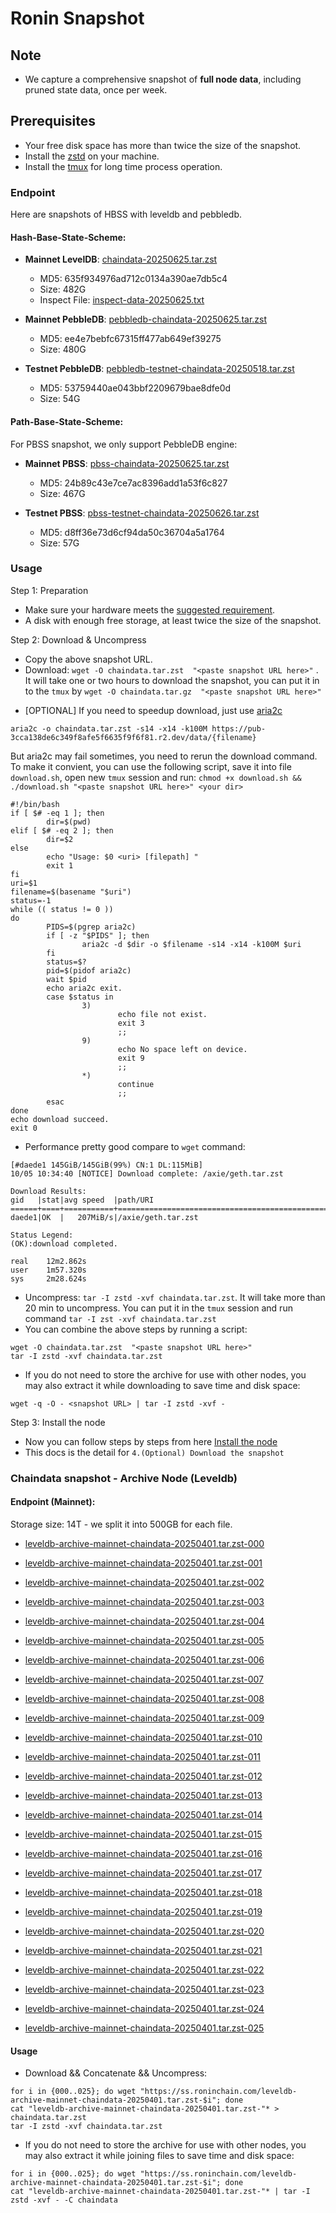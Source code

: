 # Ronin Snapshot

## Note
- We capture a comprehensive snapshot of **full node data**, including pruned state data, once per week.

## Prerequisites
- Your free disk space has more than twice the size of the snapshot.
- Install the [zstd](https://github.com/facebook/zstd) on your machine.
- Install the [tmux](https://github.com/tmux/tmux/wiki/Installing) for long time process operation.


### Endpoint

Here are snapshots of HBSS with leveldb and pebbledb.

#### Hash-Base-State-Scheme:

- **Mainnet LevelDB**: [chaindata-20250625.tar.zst](https://pub-3cca138de6c349f8afe5f6635f9f6f81.r2.dev/data/chaindata-20250625.tar.zst)
  - MD5: 635f934976ad712c0134a390ae7db5c4
  - Size: 482G
  - Inspect File: [inspect-data-20250625.txt](https://pub-3cca138de6c349f8afe5f6635f9f6f81.r2.dev/data/inspect-data-20250625.txt)

- **Mainnet PebbleDB**: [pebbledb-chaindata-20250625.tar.zst](https://pub-3cca138de6c349f8afe5f6635f9f6f81.r2.dev/data/pebbledb-chaindata-20250625.tar.zst)
  - MD5: ee4e7bebfc67315ff477ab649ef39275
  - Size: 480G





- **Testnet PebbleDB**: [pebbledb-testnet-chaindata-20250518.tar.zst](https://pub-3cca138de6c349f8afe5f6635f9f6f81.r2.dev/data/pebbledb-testnet-chaindata-20250518.tar.zst)
  - MD5: 53759440ae043bbf2209679bae8dfe0d
  - Size: 54G



#### Path-Base-State-Scheme:
For PBSS snapshot, we only support PebbleDB engine:

- **Mainnet PBSS**: [pbss-chaindata-20250625.tar.zst](https://pub-3cca138de6c349f8afe5f6635f9f6f81.r2.dev/data/pbss-chaindata-20250625.tar.zst)
  - MD5: 24b89c43e7ce7ac8396add1a53f6c827
  - Size: 467G



- **Testnet PBSS**: [pbss-testnet-chaindata-20250626.tar.zst](https://pub-3cca138de6c349f8afe5f6635f9f6f81.r2.dev/data/pbss-testnet-chaindata-20250626.tar.zst)
  - MD5: d8ff36e73d6cf94da50c36704a5a1764
  - Size: 57G


### Usage

Step 1: Preparation
- Make sure your hardware meets the [suggested requirement](https://docs.roninchain.com/validators/setup/overview#hardware-requirements).
- A disk with enough free storage, at least twice the size of the snapshot.

Step 2: Download & Uncompress
- Copy the above snapshot URL.
- Download:  `wget -O chaindata.tar.zst  "<paste snapshot URL here>"` . It will take one or two hours to download the snapshot, you can put it in to the `tmux` by `wget -O chaindata.tar.gz  "<paste snapshot URL here>"`


* [OPTIONAL] If you need to speedup download, just use [aria2c](https://github.com/aria2/aria2)
```
aria2c -o chaindata.tar.zst -s14 -x14 -k100M https://pub-3cca138de6c349f8afe5f6635f9f6f81.r2.dev/data/{filename}
```

But aria2c may fail sometimes, you need to rerun the download command. To make it convient, you can use the following script, save it into file `download.sh`, open new `tmux` session and run: `chmod +x download.sh && ./download.sh "<paste snapshot URL here>" <your dir>`
```
#!/bin/bash
if [ $# -eq 1 ]; then
        dir=$(pwd)
elif [ $# -eq 2 ]; then
        dir=$2
else
        echo "Usage: $0 <uri> [filepath] "
        exit 1
fi
uri=$1
filename=$(basename "$uri")
status=-1
while (( status != 0 ))
do
        PIDS=$(pgrep aria2c)
        if [ -z "$PIDS" ]; then
                aria2c -d $dir -o $filename -s14 -x14 -k100M $uri
        fi
        status=$?
        pid=$(pidof aria2c)
        wait $pid
        echo aria2c exit.
        case $status in
                3)
                        echo file not exist.
                        exit 3
                        ;;
                9)
                        echo No space left on device.
                        exit 9
                        ;;
                *)
                        continue
                        ;;
        esac
done
echo download succeed.
exit 0
```

- Performance pretty good compare to `wget` command:

```
[#daede1 145GiB/145GiB(99%) CN:1 DL:115MiB]
10/05 10:34:40 [NOTICE] Download complete: /axie/geth.tar.zst

Download Results:
gid   |stat|avg speed  |path/URI
======+====+===========+=======================================================
daede1|OK  |   207MiB/s|/axie/geth.tar.zst

Status Legend:
(OK):download completed.

real    12m2.862s
user    1m57.320s
sys     2m28.624s
```

- Uncompress: `tar -I zstd -xvf chaindata.tar.zst`. It will take more than 20 min to uncompress. You can put it in the `tmux` session and run command `tar -I zst -xvf chaindata.tar.zst`
- You can combine the above steps by running a script:

```
wget -O chaindata.tar.zst  "<paste snapshot URL here>"
tar -I zstd -xvf chaindata.tar.zst
```


- If you do not need to store the archive for use with other nodes, you may also extract it while downloading to save time and disk space:
```
wget -q -O - <snapshot URL> | tar -I zstd -xvf -
```


Step 3: Install the node
- Now you can follow steps by steps from here [Install the node ](https://docs.roninchain.com/developers/nodes/mainnet)
- This docs is the detail for `4.(Optional) Download the snapshot`


### Chaindata snapshot - Archive Node (Leveldb)
#### Endpoint (Mainnet):

Storage size: 14T - we split it into 500GB for each file.


- [leveldb-archive-mainnet-chaindata-20250401.tar.zst-000](https://ss.roninchain.com/leveldb-archive-mainnet-chaindata-20250401.tar.zst-000)

- [leveldb-archive-mainnet-chaindata-20250401.tar.zst-001](https://ss.roninchain.com/leveldb-archive-mainnet-chaindata-20250401.tar.zst-001)

- [leveldb-archive-mainnet-chaindata-20250401.tar.zst-002](https://ss.roninchain.com/leveldb-archive-mainnet-chaindata-20250401.tar.zst-002)

- [leveldb-archive-mainnet-chaindata-20250401.tar.zst-003](https://ss.roninchain.com/leveldb-archive-mainnet-chaindata-20250401.tar.zst-003)

- [leveldb-archive-mainnet-chaindata-20250401.tar.zst-004](https://ss.roninchain.com/leveldb-archive-mainnet-chaindata-20250401.tar.zst-004)

- [leveldb-archive-mainnet-chaindata-20250401.tar.zst-005](https://ss.roninchain.com/leveldb-archive-mainnet-chaindata-20250401.tar.zst-005)

- [leveldb-archive-mainnet-chaindata-20250401.tar.zst-006](https://ss.roninchain.com/leveldb-archive-mainnet-chaindata-20250401.tar.zst-006)

- [leveldb-archive-mainnet-chaindata-20250401.tar.zst-007](https://ss.roninchain.com/leveldb-archive-mainnet-chaindata-20250401.tar.zst-007)

- [leveldb-archive-mainnet-chaindata-20250401.tar.zst-008](https://ss.roninchain.com/leveldb-archive-mainnet-chaindata-20250401.tar.zst-008)

- [leveldb-archive-mainnet-chaindata-20250401.tar.zst-009](https://ss.roninchain.com/leveldb-archive-mainnet-chaindata-20250401.tar.zst-009)

- [leveldb-archive-mainnet-chaindata-20250401.tar.zst-010](https://ss.roninchain.com/leveldb-archive-mainnet-chaindata-20250401.tar.zst-010)

- [leveldb-archive-mainnet-chaindata-20250401.tar.zst-011](https://ss.roninchain.com/leveldb-archive-mainnet-chaindata-20250401.tar.zst-011)

- [leveldb-archive-mainnet-chaindata-20250401.tar.zst-012](https://ss.roninchain.com/leveldb-archive-mainnet-chaindata-20250401.tar.zst-012)

- [leveldb-archive-mainnet-chaindata-20250401.tar.zst-013](https://ss.roninchain.com/leveldb-archive-mainnet-chaindata-20250401.tar.zst-013)

- [leveldb-archive-mainnet-chaindata-20250401.tar.zst-014](https://ss.roninchain.com/leveldb-archive-mainnet-chaindata-20250401.tar.zst-014)

- [leveldb-archive-mainnet-chaindata-20250401.tar.zst-015](https://ss.roninchain.com/leveldb-archive-mainnet-chaindata-20250401.tar.zst-015)

- [leveldb-archive-mainnet-chaindata-20250401.tar.zst-016](https://ss.roninchain.com/leveldb-archive-mainnet-chaindata-20250401.tar.zst-016)

- [leveldb-archive-mainnet-chaindata-20250401.tar.zst-017](https://ss.roninchain.com/leveldb-archive-mainnet-chaindata-20250401.tar.zst-017)

- [leveldb-archive-mainnet-chaindata-20250401.tar.zst-018](https://ss.roninchain.com/leveldb-archive-mainnet-chaindata-20250401.tar.zst-018)

- [leveldb-archive-mainnet-chaindata-20250401.tar.zst-019](https://ss.roninchain.com/leveldb-archive-mainnet-chaindata-20250401.tar.zst-019)

- [leveldb-archive-mainnet-chaindata-20250401.tar.zst-020](https://ss.roninchain.com/leveldb-archive-mainnet-chaindata-20250401.tar.zst-020)

- [leveldb-archive-mainnet-chaindata-20250401.tar.zst-021](https://ss.roninchain.com/leveldb-archive-mainnet-chaindata-20250401.tar.zst-021)

- [leveldb-archive-mainnet-chaindata-20250401.tar.zst-022](https://ss.roninchain.com/leveldb-archive-mainnet-chaindata-20250401.tar.zst-022)

- [leveldb-archive-mainnet-chaindata-20250401.tar.zst-023](https://ss.roninchain.com/leveldb-archive-mainnet-chaindata-20250401.tar.zst-023)

- [leveldb-archive-mainnet-chaindata-20250401.tar.zst-024](https://ss.roninchain.com/leveldb-archive-mainnet-chaindata-20250401.tar.zst-024)

- [leveldb-archive-mainnet-chaindata-20250401.tar.zst-025](https://ss.roninchain.com/leveldb-archive-mainnet-chaindata-20250401.tar.zst-025)




#### Usage
- Download && Concatenate && Uncompress:

```shell
for i in {000..025}; do wget "https://ss.roninchain.com/leveldb-archive-mainnet-chaindata-20250401.tar.zst-$i"; done
cat "leveldb-archive-mainnet-chaindata-20250401.tar.zst-"* > chaindata.tar.zst
tar -I zstd -xvf chaindata.tar.zst
```

- If you do not need to store the archive for use with other nodes, you may also extract it while joining files to save time and disk space:

```shell
for i in {000..025}; do wget "https://ss.roninchain.com/leveldb-archive-mainnet-chaindata-20250401.tar.zst-$i"; done
cat "leveldb-archive-mainnet-chaindata-20250401.tar.zst-"* | tar -I zstd -xvf - -C chaindata
```
